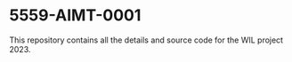 # 5559-AIMT-0001
This repository contains all the details and source code for the WIL project 2023.
